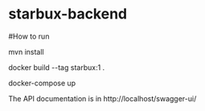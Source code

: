 # starbux-backend

#How to run

mvn install

docker build --tag starbux:1 .

docker-compose up

The API documentation is in http://localhost/swagger-ui/